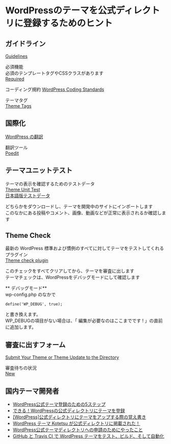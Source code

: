 # WordPressのテーマを公式ディレクトリに登録するためのヒント

## ガイドライン  
[Guidelines](https://make.wordpress.org/themes/handbook/review/)  

必須機能  
必須のテンプレートタグやCSSクラスがあります  
[Required](https://make.wordpress.org/themes/handbook/review/required/)  

コーディング規約
[WordPress Coding Standards](https://make.wordpress.org/core/handbook/best-practices/coding-standards/)  

テーマタグ  
[Theme Tags](https://make.wordpress.org/themes/handbook/review/required/theme-tags/)  

## 国際化　
[WordPress の翻訳](https://wpdocs.osdn.jp/WordPress_%E3%81%AE%E7%BF%BB%E8%A8%B3)  

翻訳ツール  
[Poedit](https://poedit.net/)  

## テーマユニットテスト  
テーマの表示を確認するためのテストデータ  
[Theme Unit Test](https://codex.wordpress.org/Theme_Unit_Test)  
[日本語版テストデータ](https://raw.githubusercontent.com/jawordpressorg/theme-test-data-ja/master/wordpress-theme-test-date-ja.xml)  

どちらかをダウンロードし、テーマを開発中のサイトにインポートします  
このなかにある投稿やコメント、画像、動画などが正常に表示されるか確認します  

## Theme Check  
最新の WordPress 標準および慣例のすべてに対してテーマをテストしてくれるプラグイン  
[Theme check plugin](https://ja.wordpress.org/plugins/theme-check/)  

このチェックをすべてクリアしてから、テーマを審査に出します  
テーマチェックは、WordPressをデバッグモードにして確認します  

** デバッグモード**  
wp-config.php のなかで  
```
define('WP_DEBUG', true);  
```
と書き換えます。  
WP_DEBUGの項目がない場合は、「 編集が必要なのはここまでです ! 」の直前に追加します。  

##  審査に出すフォーム  
[Submit Your Theme or Theme Update to the Directory](https://wordpress.org/themes/upload/)  

審査待ちの状況  
[New](https://themes.trac.wordpress.org/query?status=new)  

## 国内テーマ開発者
* [WordPress公式テーマ登録のための5ステップ](http://www.slideshare.net/mignonstyle/wordpress5-38514853)  
* [できる！WordPressの公式ディレクトリにテーマを登録](https://wp-d.org/2013/02/12/2590/)  
* [[WordPress]公式ディレクトリにテーマをアップする際の覚え書き](http://wp-kyoto.net/upload-wordpress-official-theme/)  
* [WordPress テーマ Kotetsu が公式ディレクトリに掲載された！](http://2inc.org/blog/2014/09/08/4385/)
* [WordPress公式テーマディレクトリへの申請のためにやったこと](http://welcustom.net/wordpress-theme-review/)  
* [GitHub と Travis CI で WordPress テーマをテスト、ビルド、そして自動化](http://sssslide.com/speakerdeck.com/featherplain/github-to-travis-ci-de-wordpress-temawotesuto-birudo-sositezi-dong-hua)  


